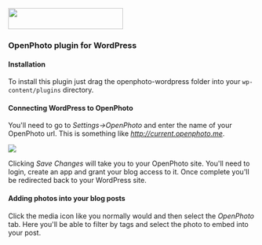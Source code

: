 <img src="https://github.com/openphoto/frontend/raw/master/files/creative/logo.png" style="width:234px; height:43px; margin:auto;">

### OpenPhoto plugin for WordPress

#### Installation

To install this plugin just drag the openphoto-wordpress folder into your `wp-content/plugins` directory.

#### Connecting WordPress to OpenPhoto

You'll need to go to *Settings->OpenPhoto* and enter the name of your OpenPhoto url. This is something like *http://current.openphoto.me*.

<img src="http://i.imgur.com/ywRQb.png">

Clicking *Save Changes* will take you to your OpenPhoto site. You'll need to login, create an app and grant your blog access to it. Once complete you'll be redirected back to your WordPress site.

#### Adding photos into your blog posts

Click the media icon like you normally would and then select the *OpenPhoto* tab. Here you'll be able to filter by tags and select the photo to embed into your post.
